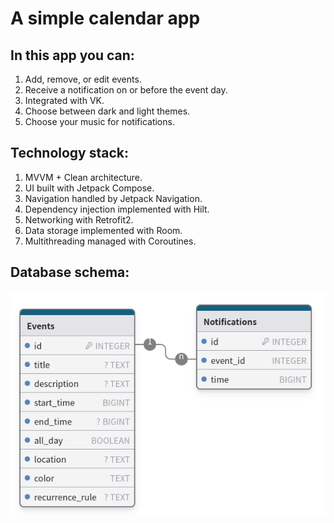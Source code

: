 # A simple calendar app

## In this app you can:

1. Add, remove, or edit events.
2. Receive a notification on or before the event day.
3. Integrated with VK.
4. Choose between dark and light themes.
5. Choose your music for notifications.

## Technology stack:

1. MVVM + Clean architecture.
2. UI built with Jetpack Compose.
3. Navigation handled by Jetpack Navigation.
4. Dependency injection implemented with Hilt.
5. Networking with Retrofit2.
6. Data storage implemented with Room.
7. Multithreading managed with Coroutines.

## Database schema:
![DatabaseSchema](https://github.com/BloodSpyy/Calendar/blob/main/static/DatabaseSchema.png)
